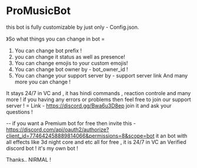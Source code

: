 # ProMusicBot
this bot is fully customizable by just only - Config.json. 

》So what things you can change in bot =
1. You can change bot prefix ! 
2. you can change it status as well as presence!
3. You can change emojis to your custom emojis! 
4. You can change bot owner by - bot_owner_id ! 
5. You can change your support server by - support server link
And many more you can change ! 

It stays 24/7 in VC and , it has hindi commands , reaction controle and many more !
if you having any errors or problems then feel free to join our support server ! = Link - https://discord.gg/Bwa6u3D8ep  join it and ask your questions ! 


-- if you want a Premium bot for free then invite this - https://discord.com/api/oauth2/authorize?client_id=774642458889814066&permissions=8&scope=bot 
 it an bot with all effects like 3d night core and etc all for free , it is 24/7 in VC an Verified discord bot ! it's my own bot ! 

Thanks..
NIRMAL ! 
